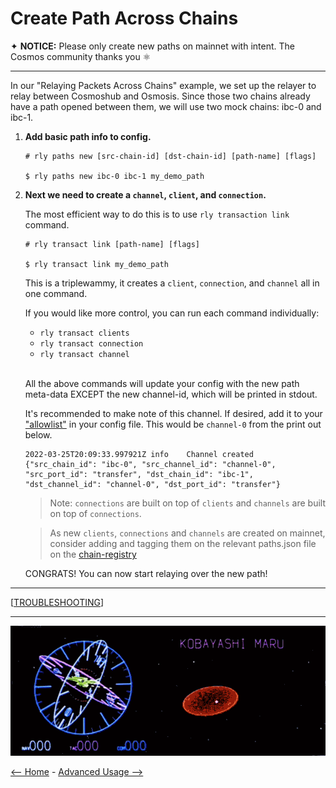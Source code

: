 # Create Path Across Chains

✦ **NOTICE:** Please only create new paths on mainnet with intent. The Cosmos community thanks you ⚛️

---

In our "Relaying Packets Across Chains" example, we set up the relayer to relay between Cosmoshub and Osmosis. Since those two chains already have a path opened between them, we will use two mock chains: ibc-0 and ibc-1.

1. **Add basic path info to config.**

    ```shell
    # rly paths new [src-chain-id] [dst-chain-id] [path-name] [flags]

    $ rly paths new ibc-0 ibc-1 my_demo_path
    ```

2. **Next we need to create a `channel`, `client`, and `connection`.**

    The most efficient way to do this is to use `rly transaction link` command.

    ```shell
    # rly transact link [path-name] [flags]

    $ rly transact link my_demo_path
    ```

    This is a triplewammy, it creates a `client`, `connection`, and `channel` all in one command. 

    If you would like more control, you can run each command individually:

    - `rly transact clients`
    - `rly transact connection`
    - `rly transact channel`

    <br>

    All the above commands will update your config with the new path meta-data EXCEPT the new channel-id, which will be printed in stdout. 

    It's recommended to make note of this channel. If desired, add it to your ["allowlist"](../README.md#8--configure-the-channel-filter) in your config file. This would be `channel-0` from the print out below.

    ```log
    2022-03-25T20:09:33.997921Z	info	Channel created	{"src_chain_id": "ibc-0", "src_channel_id": "channel-0", "src_port_id": "transfer", "dst_chain_id": "ibc-1", "dst_channel_id": "channel-0", "dst_port_id": "transfer"}
    ```

    >Note: `connections` are built on top of `clients` and `channels` are built on top of `connections`.

    >As new `clients`, `connections` and `channels` are created on mainnet, consider adding and tagging them on the relevant paths.json file on the [chain-registry](https://github.com/cosmos/chain-registry) 

    
    CONGRATS! You can now start relaying over the new path!

---

[[TROUBLESHOOTING](./troubleshooting.md)]

---

<div align="center"> 

![banner](./images/github-repo-banner.gif)
 </div>

[<-- Home](../README.md) - [Advanced Usage -->](./advanced_usage.md)